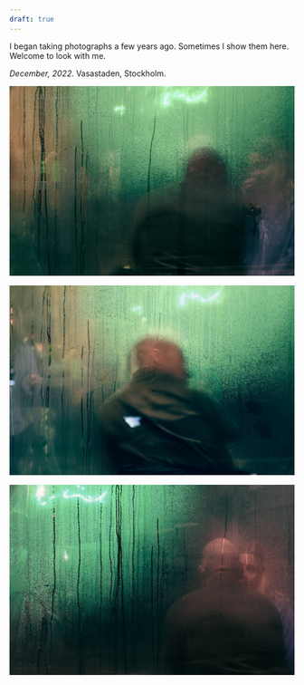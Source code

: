 ```yaml
---
draft: true
---
```


I began taking photographs a few years ago. Sometimes I show them here. Welcome to look with me.

*December, 2022*. Vasastaden, Stockholm.

![img](./imgs/1.jpg) 

![img](./imgs/3.jpg) 

![img](./imgs/2.jpg) 
